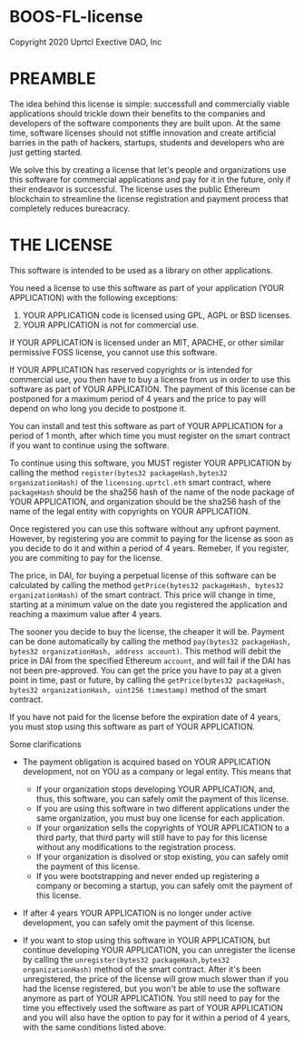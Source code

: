 # BOOS-FL-license
Copyright 2020 Uprtcl Exective DAO, Inc

# PREAMBLE

The idea behind this license is simple: successfull and commercially viable applications should trickle down their benefits to the companies and developers of the software components they are built upon. At the same time, software licenses should not stiffle innovation and create artificial barries in the path of hackers, startups, students and developers who are just getting started.

We solve this by creating a license that let's people and organizations use this software for commercial applications and pay for it in the future, only if their endeavor is successful. The license uses the public Ethereum blockchain to streamline the license registration and payment process that completely reduces bureacracy.

# THE LICENSE

This software is intended to be used as a library on other applications.

You need a license to use this software as part of your application (YOUR APPLICATION) with the following exceptions:

1. YOUR APPLICATION code is licensed using GPL, AGPL or BSD licenses.
2. YOUR APPLICATION is not for commercial use.

If YOUR APPLICATION is licensed under an MIT, APACHE, or other similar permissive FOSS license, you cannot use this software.

If YOUR APPLICATION has reserved copyrights or is intended for commercial use, you then have to buy a license from us in order to use this software as part of YOUR APPLICATION. The payment of this license can be postponed for a maximum period of 4 years and the price to pay will depend on who long you decide to postpone it.

You can install and test this software as part of YOUR APPLICATION for a period of 1 month, after which time you must register on the smart contract if you want to continue using the software.

To continue using this software, you MUST register YOUR APPLICATION by calling the method `register(bytes32 packageHash,bytes32 organizationHash)` of the `licensing.uprtcl.eth` smart contract, where `packageHash` should be the sha256 hash of the name of the node package of YOUR APPLICATION, and organization should be the sha256 hash of the name of the legal entity with copyrights on YOUR APPLICATION.

Once registered you can use this software without any upfront payment. However, by registering you are commit to paying for the license as soon as you decide to do it and within a period of 4 years. Remeber, if you register, you are commiting to pay for the license.

The price, in DAI, for buying a perpetual license of this software can be calculated by calling the method `getPrice(bytes32 packageHash, bytes32 organizationHash)` of the smart contract. This price will change in time, starting at a minimum value on the date you registered the application and reaching a maximum value after 4 years.

The sooner you decide to buy the license, the cheaper it will be. Payment can be done automatically by calling the method `pay(bytes32 packageHash, bytes32 organizationHash, address account)`. This method will debit the price in DAI from the specified Ethereum `account`, and will fail if the DAI has not been pre-approved. You can get the price you have to pay at a given point in time, past or future, by calling the `getPrice(bytes32 packageHash, bytes32 organizationHash, uint256 timestamp)` method of the smart contract.

If you have not paid for the license before the expiration date of 4 years, you must stop using this software as part of YOUR APPLICATION.

Some clarifications

- The payment obligation is acquired based on YOUR APPLICATION development, not on YOU as a company or legal entity. This means that

  - If your organization stops developing YOUR APPLICATION, and, thus, this software, you can safely omit the payment of this license.
  - If you are using this software in two different applications under the same organization, you must buy one license for each application.
  - If your organization sells the copyrights of YOUR APPLICATION to a third party, that third party will still have to pay for this license without any modifications to the registration process.
  - If your organization is disolved or stop existing, you can safely omit the payment of this license.
  - If you were bootstrapping and never ended up registering a company or becoming a startup, you can safely omit the payment of this license.

- If after 4 years YOUR APPLICATION is no longer under active development, you can safely omit the payment of this license.

- If you want to stop using this software in YOUR APPLICATION, but continue developing YOUR APPLICATION, you can unregister the license by calling the `unregister(bytes32 packageHash,bytes32 organizationHash)` method of the smart contract. After it's been unregistered, the price of the license will grow much slower than if you had the license registered, but you won't be able to use the software anymore as part of YOUR APPLICATION. You still need to pay for the time you effectively used the software as part of YOUR APPLICATION and you will also have the option to pay for it within a period of 4 years, with the same conditions listed above.

